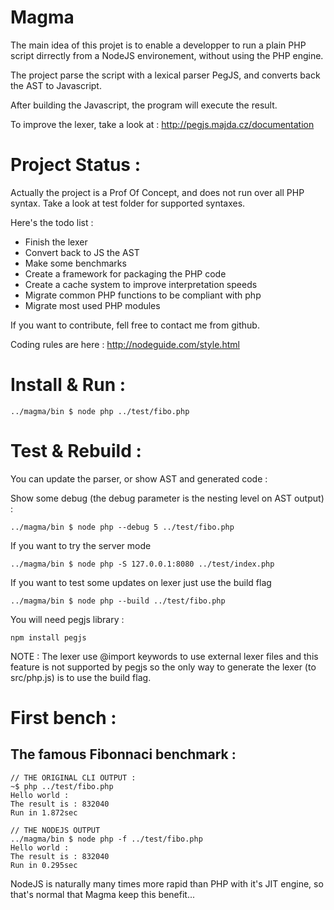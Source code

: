 Magma
=====

The main idea of this projet is to enable a developper to run a plain PHP script
dirrectly from a NodeJS environement, without using the PHP engine.

The project parse the script with a lexical parser PegJS, and converts back the 
AST to Javascript. 

After building the Javascript, the program will execute the result.

To improve the lexer, take a look at :
http://pegjs.majda.cz/documentation

Project Status :
================

Actually the project is a Prof Of Concept, and does not run over all PHP syntax.
Take a look at test folder for supported syntaxes.

Here's the todo list :

* Finish the lexer
* Convert back to JS the AST
* Make some benchmarks
* Create a framework for packaging the PHP code
* Create a cache system to improve interpretation speeds
* Migrate common PHP functions to be compliant with php
* Migrate most used PHP modules

If you want to contribute, fell free to contact me from github.

Coding rules are here : http://nodeguide.com/style.html

Install & Run :
===============

```
../magma/bin $ node php ../test/fibo.php
```


Test & Rebuild :
================

You can update the parser, or show AST and generated code :

Show some debug (the debug parameter is the nesting level on AST output) :
```
../magma/bin $ node php --debug 5 ../test/fibo.php
```

If you want to try the server mode
```
../magma/bin $ node php -S 127.0.0.1:8080 ../test/index.php
```

If you want to test some updates on lexer just use the build flag
```
../magma/bin $ node php --build ../test/fibo.php
```

You will need pegjs library :
```
npm install pegjs
```

NOTE : The lexer use @import keywords to use external lexer files and this feature is not supported by pegjs so the only way to generate the lexer (to src/php.js) is to use the build flag.

First bench :
=============

## The famous Fibonnaci benchmark :

```
// THE ORIGINAL CLI OUTPUT :
~$ php ../test/fibo.php
Hello world :
The result is : 832040
Run in 1.872sec

// THE NODEJS OUTPUT
../magma/bin $ node php -f ../test/fibo.php
Hello world :
The result is : 832040
Run in 0.295sec
```

NodeJS is naturally many times more rapid than PHP with it's JIT engine, 
so that's normal that Magma keep this benefit...

